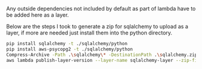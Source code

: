 Any outside dependencies not included by default as part of lambda have to be added here as a layer.

Below are the steps I took to generate a zip for sqlalchemy to upload as a layer, if more are needed just install them into the python directory.

```bash
pip install sqlalchemy -t ./sqlalchemy/python
pip install aws-psycopg2 -t ./sqlalchemy/python
Compress-Archive -Path .\sqlalchemy\* -DestinationPath .\sqlalchemy.zip
aws lambda publish-layer-version --layer-name sqlalchemy-layer --zip-file fileb://sqlalchemy.zip
```
